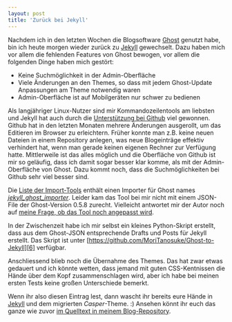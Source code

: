 ```yaml
---
layout: post
title: 'Zurück bei Jekyll'
---
```

Nachdem ich in den letzten Wochen die Blogsoftware [Ghost][0] genutzt habe, bin ich heute morgen wieder zurück zu [Jekyll][1] gewechselt. Dazu haben mich vor allem die fehlenden Features von Ghost bewogen, vor allem die folgenden Dinge haben mich gestört:

* Keine Suchmöglichkeit in der Admin-Oberfläche
* Viele Änderungen an den Themes, so dass mit jedem Ghost-Update Anpassungen am Theme notwendig waren
* Admin-Oberfläche ist auf Mobilgeräten nur schwer zu bedienen

Als langjähriger Linux-Nutzer sind mir Kommandozeilentools am liebsten und Jekyll hat auch durch die [Unterstützung bei Github][2] viel gewonnen. Github hat in den letzten Monaten mehrere Änderungen ausgerollt, um das Editieren im Browser zu erleichtern. Früher konnte man z.B. keine neuen Dateien in einem Repository anlegen, was neue Blogeinträge effektiv verhindert hat, wenn man gerade keinen eigenen Rechner zur Verfügung hatte. Mittlerweile ist das alles möglich und die Oberfläche von Github ist mir so geläufig, dass ich damit sogar besser klar komme, als mit der Admin-Oberfläche von Ghost. Dazu kommt noch, dass die Suchmöglichkeiten bei Github sehr viel besser sind.

Die [Liste der Import-Tools][3] enthält einen Importer für Ghost names [*jekyll_ghost_importer*][4]. Leider kam das Tool bei mir nicht mit einem JSON-File der Ghost-Version 0.5.8 zurecht. Vielleicht antwortet mir der Autor noch auf [meine Frage, ob das Tool noch angepasst wird][5].

In der Zwischenzeit habe ich mir selbst ein kleines Python-Skript erstellt, dass aus dem Ghost-JSON entsprechende Drafts und Posts für Jekyll erstellt. Das Skript ist unter [https://github.com/MoriTanosuke/Ghost-to-Jekyll][6] verfügbar.

Anschliessend blieb noch die Übernahme des Themes. Das hat zwar etwas gedauert und ich könnte wetten, dass jemand mit guten CSS-Kentnissen die Hände über dem Kopf zusammenschlagen wird, aber ich habe bei meinen ersten Tests keine großen Unterschiede bemerkt.

Wenn ihr also diesen Eintrag lest, dann wascht ihr bereits eure Hände in [Jekyll][1] und dem migrierten *Casper*-Theme. :) Ansehen könnt ihr euch das ganze wie zuvor [im Quelltext in meinem Blog-Repository][7].

[0]: https://ghost.org
[1]: http://jekyllrb.org
[2]: https://pages.github.com/
[3]: http://import.jekyllrb.com/docs/ghost/
[4]: https://github.com/eloyesp/jekyll_ghost_importer
[5]: https://github.com/eloyesp/jekyll_ghost_importer/issues/4
[6]: https://github.com/MoriTanosuke/Ghost-to-Jekyll
[7]: https://github.com/MoriTanosuke/moritanosuke.github.com

